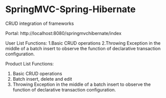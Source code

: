 # SpringMVC-Spring-Hibernate
CRUD integration of frameworks

Portal: http://localhost:8080/springmvchibernate/index

User List Functions:
1.Basic CRUD operations
2.Throwing Exception in the middle of a batch insert to observe the function of declarative transaction configuration.

Product List Functions: 
1. Basic CRUD operations
2. Batch insert, delete and edit
3. Throwing Exception in the middle of a batch insert to observe the function of declarative transaction configuration.
